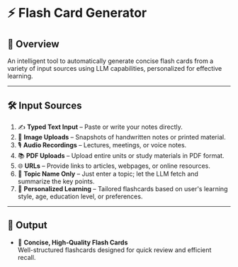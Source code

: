 # ⚡ Flash Card Generator

## 📌 Overview  
An intelligent tool to automatically generate concise flash cards from a variety of input sources using LLM capabilities, personalized for effective learning.

---

## 🛠️ Input Sources

1. ✍️ **Typed Text Input** – Paste or write your notes directly.
2. 📸 **Image Uploads** – Snapshots of handwritten notes or printed material.
3. 🎙️ **Audio Recordings** – Lectures, meetings, or voice notes.
4. 📚 **PDF Uploads** – Upload entire units or study materials in PDF format.
5. 🌐 **URLs** – Provide links to articles, webpages, or online resources.
6. 🧠 **Topic Name Only** – Just enter a topic; let the LLM fetch and summarize the key points.
7. 🧍 **Personalized Learning** – Tailored flashcards based on user's learning style, age, education level, or preferences.

---

## 🎯 Output

- 📇 **Concise, High-Quality Flash Cards**  
Well-structured flashcards designed for quick review and efficient recall.


